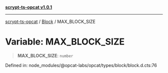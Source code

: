 [**scrypt-ts-opcat v1.0.1**](../../../README.md)

***

[scrypt-ts-opcat](../../../README.md) / [Block](../README.md) / MAX\_BLOCK\_SIZE

# Variable: MAX\_BLOCK\_SIZE

> **MAX\_BLOCK\_SIZE**: `number`

Defined in: node\_modules/@opcat-labs/opcat/types/block/block.d.cts:76
